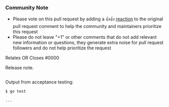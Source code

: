 <!--- See what makes a good Pull Request at : https://github.com/terraform-providers/terraform-aws-sfn-state/blob/master/docs/CONTRIBUTING.md --->

<!--- Please keep this note for the community --->

### Community Note

* Please vote on this pull request by adding a 👍:+1: [reaction](https://blog.github.com/2016-03-10-add-reactions-to-pull-requests-issues-and-comments/) 
to the original pull request comment to help the community and maintainers prioritize this request
* Please do not leave "+1" or other comments that do not add relevant new information or questions, they generate extra 
noise for pull request followers and do not help prioritize the request

<!--- Thank you for keeping this note for the community --->

<!--- If your PR fully resolves and should automatically close the linked issue, use Closes. Otherwise, use Relates --->
Relates OR Closes #0000

Release note.
<!--
If change is not user facing, just write "NONE" in the release-note block below.
-->

```release-note

```

Output from acceptance testing:
```
$ go test

...
```